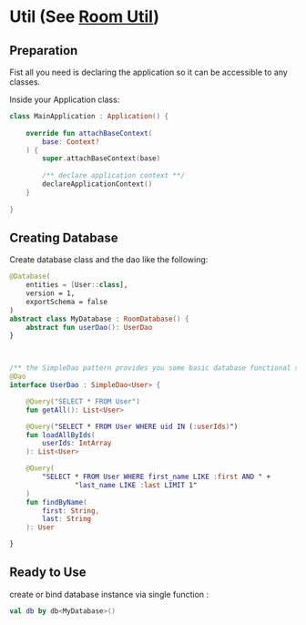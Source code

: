 # Util (See [Room Util](../codebase/src/main/java/com/singularity_code/codebase/util/Room.kt))

## Preparation
Fist all you need is declaring the application so it can be accessible to any classes.

Inside your Application class:
```kotlin
class MainApplication : Application() {
    
    override fun attachBaseContext(
        base: Context?
    ) {
        super.attachBaseContext(base)
        
        /** declare application context **/
        declareApplicationContext()
    }
    
}
```

## Creating Database
Create database class and the dao like the following:

```kotlin
@Database(
    entities = [User::class],
    version = 1,
    exportSchema = false
)
abstract class MyDatabase : RoomDatabase() {
    abstract fun userDao(): UserDao
}



/** the SimpleDao pattern provides you some basic database functional such insert and delete **/
@Dao
interface UserDao : SimpleDao<User> {

    @Query("SELECT * FROM User")
    fun getAll(): List<User>

    @Query("SELECT * FROM User WHERE uid IN (:userIds)")
    fun loadAllByIds(
        userIds: IntArray
    ): List<User>

    @Query(
        "SELECT * FROM User WHERE first_name LIKE :first AND " +
                "last_name LIKE :last LIMIT 1"
    )
    fun findByName(
        first: String,
        last: String
    ): User

}
```


## Ready to Use
create or bind database instance via single function :
```kotlin
val db by db<MyDatabase>()
```
